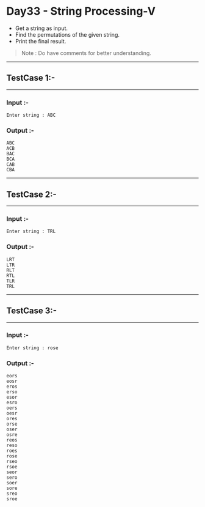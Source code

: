 # Day33 - String Processing-V

- Get a string as input.  
- Find the permutations of the given string.
- Print the final result.

> Note : Do have comments for better understanding.  

---
## TestCase 1:-
---
### Input :-
```
Enter string : ABC
```
### Output :-
```
ABC
ACB
BAC
BCA
CAB
CBA
```
---
## TestCase 2:-
---
### Input :-
```
Enter string : TRL
```
### Output :-
```
LRT
LTR
RLT
RTL
TLR
TRL
```
---
## TestCase 3:-
---
### Input :-
```
Enter string : rose
```
### Output :-
```
eors
eosr
eros
erso
esor
esro
oers
oesr
ores
orse
oser
osre
reos
reso
roes
rose
rseo
rsoe
seor
sero
soer
sore
sreo
sroe
```